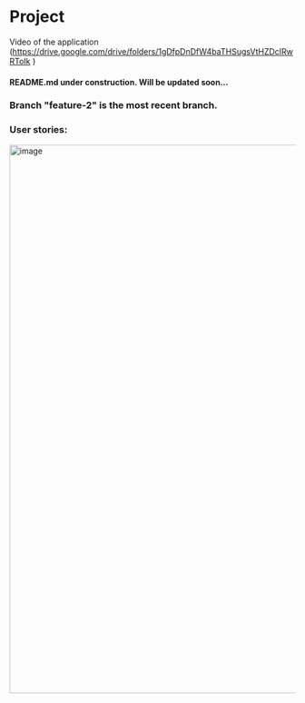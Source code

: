 # Project

Video of the application (https://drive.google.com/drive/folders/1gDfpDnDfW4baTHSugsVtHZDcIRwRToIk
) 
#### README.md under construction. Will be updated soon...


### Branch "feature-2" is the most recent branch.

### User stories:

<img width="966" alt="image" src="https://user-images.githubusercontent.com/56838325/181686958-0c875835-6245-4e28-a732-47b9af6c5c57.png">


